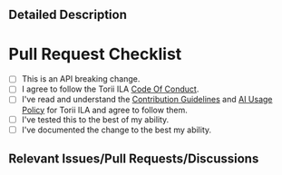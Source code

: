 <!-- markdownlint-disable MD041 -->
<!-- Filling out this template is mandatory -->

<!-- =========================== -->
<!-- DO NOT EDIT ABOVE THIS LINE -->
<!-- =========================== -->

## Detailed Description

<!--
	Explain the details and and possible context for this change.

	* Is it a new feature?
	* What problem(s) does it solve?
	* How does this solve them?
	* Are there any known or expected side-effects to this change?

	Please provide enough information so that others who may not be as deeply familiar
	with the specific changes you're working on can review the pull request.

	The commit messages to this are considered supplementary and not a replacement for
	the description here.

	Delete this comment itself and replace it with your description.
-->

# Pull Request Checklist
<!-- These are *required* -->

* [ ] This is an API breaking change. <!-- Check this box only if this is a breaking change -->
* [ ] I agree to follow the Torii ILA [Code Of Conduct].
* [ ] I've read and understand the [Contribution Guidelines] and [AI Usage Policy] for Torii ILA and agree to follow them.
* [ ] I've tested this to the best of my ability.
* [ ] I've documented the change to the best my ability.

## Relevant Issues/Pull Requests/Discussions

<!--
	Delete this comment and ink to any relevant issues, pull requests, or discussions here,
	if there are no relevant issues, pull requests, or discussions, then delete this comment
	and the heading above.

	Some examples:

		If it fixes an issue:

			- fixes #XXXX

		If it depends on another PR:

			- needs #XXXX

		If it references a discussion:

			- [discussions/XXXXX](https://github.com/shrine-maiden-heavy-industries/torii-ila/discussions/XXXXX)
-->

<!-- =========================== -->
<!-- DO NOT EDIT BELOW THIS LINE -->
<!-- =========================== -->

[Code Of Conduct]: https://github.com/shrine-maiden-heavy-industries/torii-ila/blob/main/CODE_OF_CONDUCT.md
[Contribution Guidelines]: https://github.com/shrine-maiden-heavy-industries/torii-ila/blob/main/CONTRIBUTING.md
[AI Usage Policy]: https://github.com/shrine-maiden-heavy-industries/torii-ila/blob/main/CONTRIBUTING.md#ai-usage-policy
